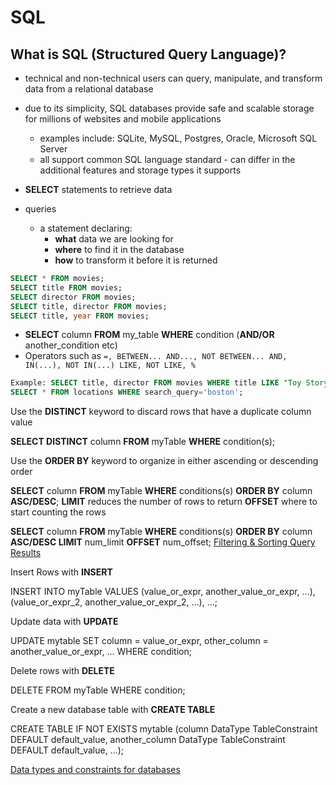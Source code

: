 # SQL

## What is SQL (Structured Query Language)?

- technical and non-technical users can query, manipulate, and transform data from a relational database
- due to its simplicity, SQL databases provide safe and scalable storage for millions of websites and mobile applications
  - examples include: SQLite, MySQL, Postgres, Oracle, Microsoft SQL Server
  - all support common SQL language standard - can differ in the additional features and storage types it supports

- **SELECT** statements to retrieve data
- queries
  - a statement declaring:
    - **what** data we are looking for
    - **where** to find it in the database
    - **how** to transform it before it is returned

```SQL
SELECT * FROM movies;
SELECT title FROM movies;
SELECT director FROM movies;
SELECT title, director FROM movies;
SELECT title, year FROM movies;
```

- __SELECT__ column __FROM__ my_table __WHERE__ condition (__AND/OR__ another_condition etc)
- Operators such as `=, BETWEEN... AND..., NOT BETWEEN... AND, IN(...), NOT IN(...) LIKE, NOT LIKE, %`

```SQL  
Example: SELECT title, director FROM movies WHERE title LIKE "Toy Story%";
SELECT * FROM locations WHERE search_query='boston';
```

Use the __DISTINCT__ keyword to discard rows that have a duplicate column value

  __SELECT DISTINCT__ column __FROM__ myTable __WHERE__ condition(s);

Use the __ORDER BY__ keyword to organize in either ascending or descending order

  __SELECT__ column __FROM__ myTable __WHERE__ conditions(s) __ORDER BY__ column __ASC/DESC__;
  __LIMIT__ reduces the number of rows to return
  __OFFSET__ where to start counting the rows

  __SELECT__ column __FROM__ myTable __WHERE__ conditions(s) __ORDER BY__ column __ASC/DESC LIMIT__ num_limit __OFFSET__ num_offset;
  [Filtering & Sorting Query Results](https://sqlbolt.com/lesson/filtering_sorting_query_results)

Insert Rows with __INSERT__

  INSERT INTO myTable VALUES (value_or_expr, another_value_or_expr, …),(value_or_expr_2, another_value_or_expr_2, …), …;

Update data with __UPDATE__

  UPDATE mytable SET column = value_or_expr, other_column = another_value_or_expr, … WHERE condition;

Delete rows with __DELETE__

  DELETE FROM myTable WHERE condition;

Create a new database table with __CREATE TABLE__

  CREATE TABLE IF NOT EXISTS mytable (column DataType TableConstraint DEFAULT default_value, another_column DataType TableConstraint DEFAULT default_value, …);

[Data types and constraints for databases](https://sqlbolt.com/lesson/creating_tables)
